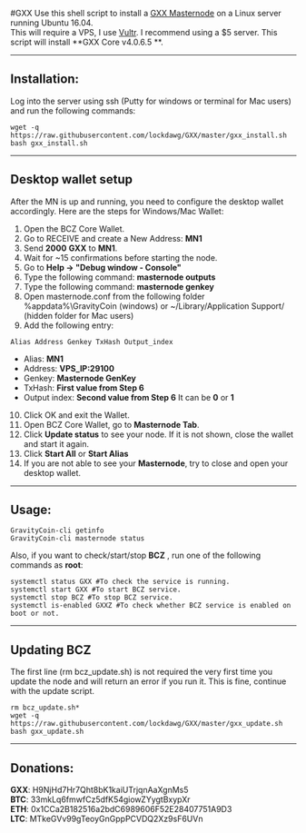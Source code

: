 #GXX
Use this shell script to install a [GXX Masternode](https://www.gravitycoin.io/) on a Linux server running Ubuntu 16.04.  
This will require a VPS, I use [Vultr](https://www.vultr.com/?ref=7310394).  I recommend using a $5 server.
This script will install **GXX Core v4.0.6.5 **.
***

## Installation:
Log into the server using ssh (Putty for windows or terminal for Mac users) and run the following commands:
```
wget -q https://raw.githubusercontent.com/lockdawg/GXX/master/gxx_install.sh
bash gxx_install.sh
```
***

## Desktop wallet setup

After the MN is up and running, you need to configure the desktop wallet accordingly. Here are the steps for Windows/Mac Wallet:
1. Open the BCZ Core Wallet.
2. Go to RECEIVE and create a New Address: **MN1**
3. Send **2000** **GXX** to **MN1**.
4. Wait for ~15 confirmations before starting the node.
5. Go to **Help -> "Debug window - Console"**
6. Type the following command: **masternode outputs**
7. Type the following command: **masternode genkey**
8. Open masternode.conf from the following folder %appdata%\GravityCoin (windows) or ~/Library/Application Support/ (hidden folder for Mac users)
9. Add the following entry:
```
Alias Address Genkey TxHash Output_index
```
* Alias: **MN1**
* Address: **VPS_IP:29100**
* Genkey: **Masternode GenKey**
* TxHash: **First value from Step 6** 
* Output index:  **Second value from Step 6** It can be **0** or **1**
10. Click OK and exit the Wallet.
11. Open BCZ Core Wallet, go to **Masternode Tab**.
12. Click **Update status** to see your node. If it is not shown, close the wallet and start it again.
13. Click **Start All** or **Start Alias**
12. If you are not able to see your **Masternode**, try to close and open your desktop wallet.
***

## Usage:
```
GravityCoin-cli getinfo
GravityCoin-cli masternode status
```
Also, if you want to check/start/stop **BCZ** , run one of the following commands as **root**:
```
systemctl status GXX #To check the service is running.
systemctl start GXX #To start BCZ service.
systemctl stop BCZ #To stop BCZ service.
systemctl is-enabled GXXZ #To check whether BCZ service is enabled on boot or not.
```
***

## Updating BCZ
The first line (rm bcz_update.sh) is not required the very first time you update the node and will return an error if you run it.  This is fine, continue with the update script.
```
rm bcz_update.sh*
wget -q https://raw.githubusercontent.com/lockdawg/GXX/master/gxx_update.sh
bash gxx_update.sh
```
***

## Donations:  

**GXX**: H9NjHd7Hr7Qht8bK1kaiUTrjqnAaXgnMs5  
**BTC**: 33mkLq6fmwfCz5dfK54giowZYygtBxypXr  
**ETH**: 0x1CCa2B182516a2bdC6989606F52E28407751A9D3  
**LTC**: MTkeGVv99gTeoyGnGppPCVDQ2Xz9sF6UVn
